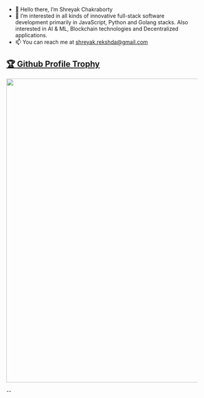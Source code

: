 - 👋 Hello there, I’m Shreyak Chakraborty
- 👀 I’m interested in all kinds of innovative full-stack software development primarily in JavaScript, Python and Golang stacks. Also interested in AI & ML, Blockchain technologies and Decentralized applications. 
- 📫 You can reach me at shreyak.rekshda@gmail.com


<a href="https://github.com/ryo-ma/github-profile-trophy"><h2>🏆 Github Profile Trophy</h2></a>
<a href="https://github.com/ryo-ma/github-profile-trophy">
  <img width=800 src="[https://github-profile-trophy.vercel.app/?username=kernelshreyak&column=3&no-frame=true](https://github-profile-trophy.vercel.app/?username=kernelshreyak&column=5)https://github-profile-trophy.vercel.app/?username=kernelshreyak&column=5"/>
</a>

--
